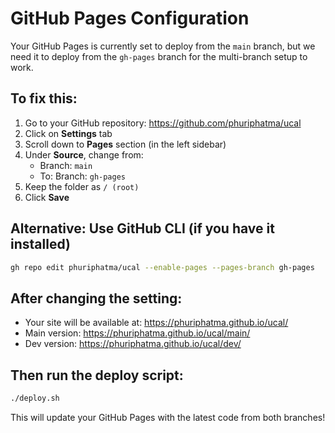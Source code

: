 # GitHub Pages Configuration

Your GitHub Pages is currently set to deploy from the `main` branch, but we need it to deploy from the `gh-pages` branch for the multi-branch setup to work.

## To fix this:

1. Go to your GitHub repository: https://github.com/phuriphatma/ucal
2. Click on **Settings** tab
3. Scroll down to **Pages** section (in the left sidebar)
4. Under **Source**, change from:
   - Branch: `main` 
   - To: Branch: `gh-pages`
5. Keep the folder as `/ (root)`
6. Click **Save**

## Alternative: Use GitHub CLI (if you have it installed)
```bash
gh repo edit phuriphatma/ucal --enable-pages --pages-branch gh-pages
```

## After changing the setting:
- Your site will be available at: https://phuriphatma.github.io/ucal/
- Main version: https://phuriphatma.github.io/ucal/main/  
- Dev version: https://phuriphatma.github.io/ucal/dev/

## Then run the deploy script:
```bash
./deploy.sh
```

This will update your GitHub Pages with the latest code from both branches!
